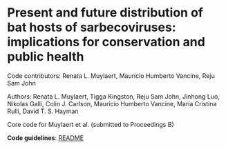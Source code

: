 # Present and future distribution of bat hosts of sarbecoviruses: implications for conservation and public health

Code contributors: Renata L. Muylaert, Maurício Humberto Vancine, Reju Sam John

Authors: Renata L. Muylaert, Tigga Kingston, Reju Sam John, Jinhong Luo, Nikolas Galli, Colin J. Carlson, Maurício Humberto Vancine, Maria Cristina Rulli, David T. S. Hayman


Core code for Muylaert et al. (submitted to Proceedings B)

**Code guidelines**: [README](https://github.com/renatamuy/dynamic/blob/main/distribution_models/README.md)
